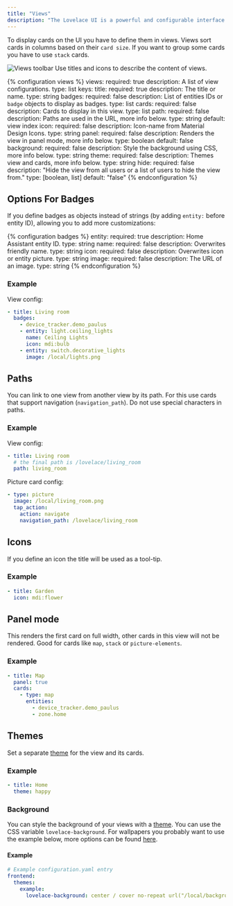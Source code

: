 ```yaml
---
title: "Views"
description: "The Lovelace UI is a powerful and configurable interface for Home Assistant."
---
```


To display cards on the UI you have to define them in views. Views sort cards in columns based on their `card size`. If you want to group some cards you have to use `stack` cards.

<p class="img">
  <img src="/images/lovelace/lovelace_views.png" alt="Views toolbar">
  Use titles and icons to describe the content of views.
</p>

{% configuration views %}
views:
  required: true
  description: A list of view configurations.
  type: list
  keys:
    title:
      required: true
      description: The title or name.
      type: string
    badges:
      required: false
      description: List of entities IDs or `badge` objects to display as badges.
      type: list
    cards:
      required: false
      description: Cards to display in this view.
      type: list
    path:
      required: false
      description: Paths are used in the URL, more info below.
      type: string
      default: view index
    icon:
      required: false
      description: Icon-name from Material Design Icons.
      type: string
    panel:
      required: false
      description: Renders the view in panel mode, more info below.
      type: boolean
      default: false
    background:
      required: false
      description: Style the background using CSS, more info below.
      type: string
    theme:
      required: false
      description: Themes view and cards, more info below.
      type: string
    hide:
      required: false
      description: "Hide the view from all users or a list of users to hide the view from."
      type: [boolean, list]
      default: "false"
{% endconfiguration %}

## Options For Badges

If you define badges as objects instead of strings (by adding `entity:` before entity ID), allowing you to add more customizations:

{% configuration badges %}
entity:
  required: true
  description: Home Assistant entity ID.
  type: string
name:
  required: false
  description: Overwrites friendly name.
  type: string
icon:
  required: false
  description: Overwrites icon or entity picture.
  type: string
image:
  required: false
  description: The URL of an image.
  type: string
{% endconfiguration %}

### Example

View config:

```yaml
- title: Living room
  badges:
    - device_tracker.demo_paulus
    - entity: light.ceiling_lights
      name: Ceiling Lights
      icon: mdi:bulb
    - entity: switch.decorative_lights
      image: /local/lights.png
```

## Paths

You can link to one view from another view by its path. For this use cards that support navigation (`navigation_path`). Do not use special characters in paths.

### Example

View config:

```yaml
- title: Living room
  # the final path is /lovelace/living_room
  path: living_room
```

Picture card config:

```yaml
- type: picture
  image: /local/living_room.png
  tap_action:
    action: navigate
    navigation_path: /lovelace/living_room
```

## Icons

If you define an icon the title will be used as a tool-tip.

### Example

```yaml
- title: Garden
  icon: mdi:flower
```

## Panel mode

This renders the first card on full width, other cards in this view will not be rendered. Good for cards like `map`, `stack` or `picture-elements`.

### Example

```yaml
- title: Map
  panel: true
  cards:
    - type: map
      entities:
        - device_tracker.demo_paulus
        - zone.home
```

## Themes

Set a separate [theme](/components/frontend/#themes) for the view and its cards.

### Example

```yaml
- title: Home
  theme: happy
```

### Background

You can style the background of your views with a [theme](/components/frontend/#themes). You can use the CSS variable `lovelace-background`. For wallpapers you probably want to use the example below, more options can be found [here](https://developer.mozilla.org/en-US/docs/Web/CSS/background).

#### Example

```yaml
# Example configuration.yaml entry
frontend:
  themes:
    example:
      lovelace-background: center / cover no-repeat url("/local/background.png") fixed
```
